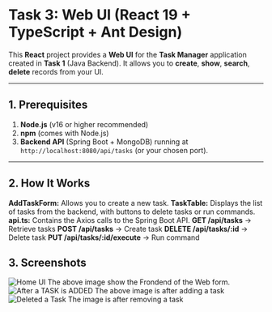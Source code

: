 # Task 3: Web UI (React 19 + TypeScript + Ant Design)

This **React** project provides a **Web UI** for the **Task Manager** application created in **Task 1** (Java Backend). It allows you to **create**, **show**, **search**, **delete** records from your UI.

---

## **1. Prerequisites**

1. **Node.js** (v16 or higher recommended)
2. **npm** (comes with Node.js)
3. **Backend API** (Spring Boot + MongoDB) running at `http://localhost:8080/api/tasks` (or your chosen port).

---

## **2. How It Works**

**AddTaskForm:** Allows you to create a new task.
**TaskTable:** Displays the list of tasks from the backend, with buttons to delete tasks or run commands.
**api.ts:** Contains the Axios calls to the Spring Boot API.
**GET /api/tasks** → Retrieve tasks
**POST /api/tasks** → Create task
**DELETE /api/tasks/:id** → Delete task
**PUT /api/tasks/:id/execute** → Run command

## **3. Screenshots**

![Home UI](https://github.com/user-attachments/assets/a085db2a-f147-4bd1-a4ce-a5543686286c)
The above image show the Frondend of the Web form. 
![After a TASK is ADDED](https://github.com/user-attachments/assets/ee663b6e-3766-4e4a-9e5f-9d77e29cdf01)
The above image is after adding a task
![Deleted a Task](https://github.com/user-attachments/assets/d970780f-84b3-44c8-a204-38afc60fecc9)
The image is after removing a task
